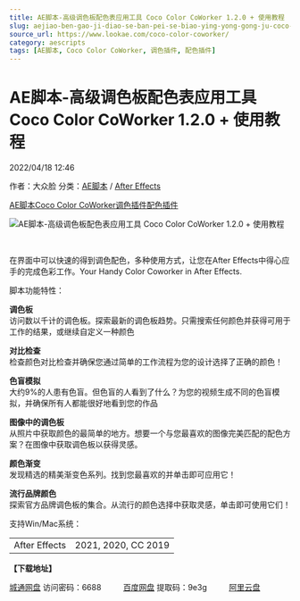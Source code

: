 ```yaml
---
title: AE脚本-高级调色板配色表应用工具 Coco Color CoWorker 1.2.0 + 使用教程
slug: aejiao-ben-gao-ji-diao-se-ban-pei-se-biao-ying-yong-gong-ju-coco-color-coworker-1-2-0-shi-yong-jiao-cheng
source_url: https://www.lookae.com/coco-color-coworker/
category: aescripts
tags: [AE脚本, Coco Color CoWorker, 调色插件, 配色插件]
---
```

# AE脚本-高级调色板配色表应用工具 Coco Color CoWorker 1.2.0 + 使用教程

2022/04/18 12:46

作者：大众脸
分类：[AE脚本](https://www.lookae.com/after-effects/aescripts/) / [After Effects](https://www.lookae.com/after-effects/)

[AE脚本](https://www.lookae.com/tag/ae%e8%84%9a%e6%9c%ac/)[Coco Color CoWorker](https://www.lookae.com/tag/coco-color-coworker/)[调色插件](https://www.lookae.com/tag/%e8%b0%83%e8%89%b2%e6%8f%92%e4%bb%b6/)[配色插件](https://www.lookae.com/tag/%e9%85%8d%e8%89%b2%e6%8f%92%e4%bb%b6/)

![AE脚本-高级调色板配色表应用工具 Coco Color CoWorker 1.2.0 + 使用教程](https://www.lookae.com/wp-content/uploads/2022/04/Coco-Color-CoWorker-.jpg "AE脚本-高级调色板配色表应用工具 Coco Color CoWorker 1.2.0 + 使用教程-LookAE.com")

[﻿﻿﻿](https://cloud.video.taobao.com//play/u/705956171/p/1/e/6/t/1/355853761865.mp4)

在界面中可以快速的得到调色配色，多种使用方式，让您在After Effects中得心应手的完成色彩工作。Your Handy Color Coworker in After Effects.

脚本功能特性：

**调色板**  
访问数以千计的调色板。探索最新的调色板趋势。只需搜索任何颜色并获得可用于工作的结果，或继续自定义一种颜色

**对比检查**  
检查颜色对比检查并确保您通过简单的工作流程为您的设计选择了正确的颜色！

**色盲模拟**  
大约9%的人患有色盲。但色盲的人看到了什么？为您的视频生成不同的色盲模拟，并确保所有人都能很好地看到您的作品

**图像中的调色板**  
从照片中获取颜色的最简单的地方。想要一个与您最喜欢的图像完美匹配的配色方案？在图像中获取调色板以获得灵感。

**颜色渐变**  
发现精选的精美渐变色系列。找到您最喜欢的并单击即可应用它！

**流行品牌颜色**  
探索官方品牌调色板的集合。从流行的颜色选择中获取灵感，单击即可使用它们！

支持Win/Mac系统：

|  |  |
| --- | --- |
| After Effects | 2021, 2020, CC 2019 |

**【下载地址】**

[城通网盘](https://url70.ctfile.com/f/2827370-570313523-b757f2) 访问密码：6688          [百度网盘](https://pan.baidu.com/s/1i4MvEzKv2rUH8kPsmubBUg?pwd=9e3g) 提取码：9e3g          [阿里云盘](https://www.aliyundrive.com/s/5vReYx4RLE5)

